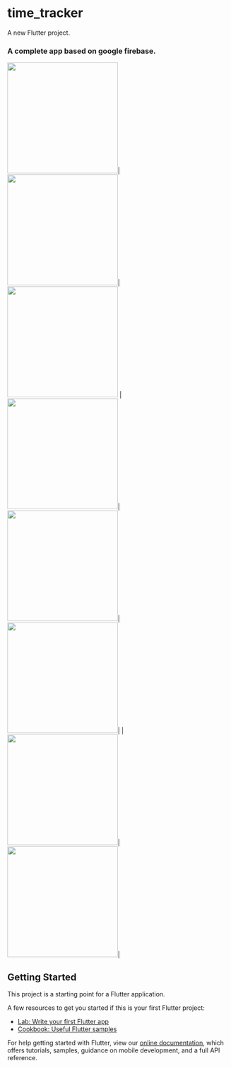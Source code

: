 # time_tracker

A new Flutter project.

### A complete app based on google firebase.

<img src="screenshots/1.png" width="250">|<img src="screenshots/2.png" width="250">|<img src="screenshots/3.png" width="250">
|<img src="screenshots/4.png" width="250">|<img src="screenshots/5.png" width="250">|<img src="screenshots/6.png" width="250">|
|<img src="screenshots/7.png" width="250">|<img src="screenshots/8.png" width="250">|
## Getting Started

This project is a starting point for a Flutter application.

A few resources to get you started if this is your first Flutter project:

- [Lab: Write your first Flutter app](https://flutter.dev/docs/get-started/codelab)
- [Cookbook: Useful Flutter samples](https://flutter.dev/docs/cookbook)

For help getting started with Flutter, view our
[online documentation](https://flutter.dev/docs), which offers tutorials,
samples, guidance on mobile development, and a full API reference.
